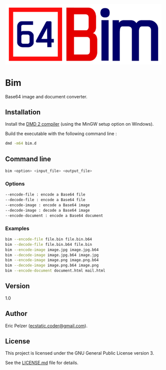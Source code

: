 ![](https://github.com/senselogic/BIM/blob/master/LOGO/bim.png)

# Bim

Base64 image and document converter.

## Installation

Install the [DMD 2 compiler](https://dlang.org/download.html) (using the MinGW setup option on Windows).

Build the executable with the following command line :

```bash
dmd -m64 bim.d
```

## Command line

```bash
bim <option> <input_file> <output_file>
```

### Options

```bash
--encode-file : encode a Base64 file
--decode-file : encode a Base64 file
--encode-image : encode a Base64 image
--decode-image : decode a Base64 image
--encode-document : encode a Base64 document
```
### Examples

```bash
bim --encode-file file.bin file.bin.b64
bim --decode-file file.bin.b64 file.bin
bim --encode-image image.jpg image.jpg.b64
bim --decode-image image.jpg.b64 image.jpg
bim --encode-image image.png image.png.b64
bim --decode-image image.png.b64 image.png
bim --encode-document document.html mail.html
```

## Version

1.0

## Author

Eric Pelzer (ecstatic.coder@gmail.com).

## License

This project is licensed under the GNU General Public License version 3.

See the [LICENSE.md](LICENSE.md) file for details.
